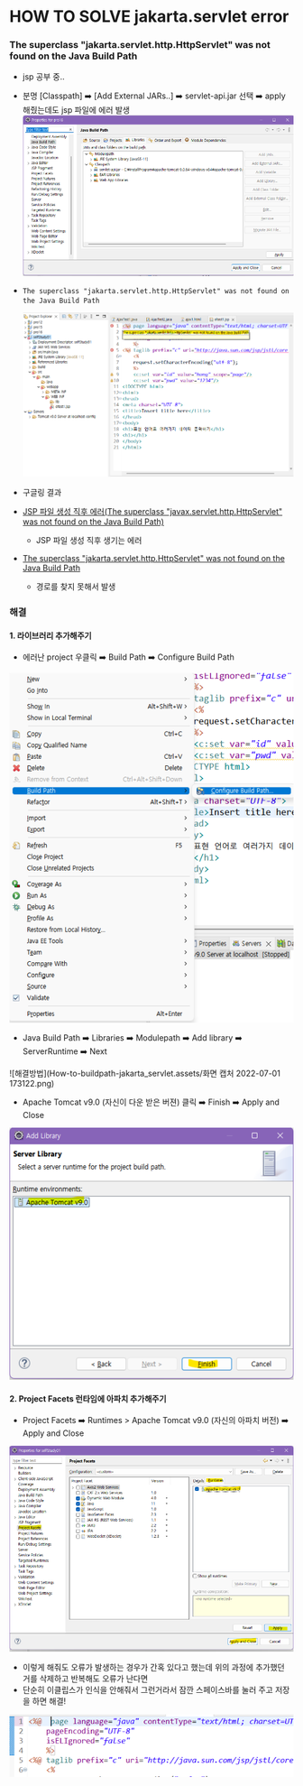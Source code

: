 # HOW TO SOLVE jakarta.servlet error

### The superclass "jakarta.servlet.http.HttpServlet" was not found on the Java Build Path

- jsp 공부 중..

- 분명 [Classpath] ➡️ [Add External JARs..] ➡️ servlet-api.jar 선택 ➡️ apply 해줬는데도 jsp 파일에 에러 발생
  ![buildpath tomcat apache](How-to-buildpath-jakarta_servlet.assets/image-20220701122833646.png)

- `The superclass "jakarta.servlet.http.HttpServlet" was not found on the Java Build Path`

  ![image-20220701172738925](How-to-buildpath-jakarta_servlet.assets/image-20220701172738925.png)

- 구글링 결과

- [JSP 파일 생성 직후 에러(The superclass "javax.servlet.http.HttpServlet" was not found on the Java Build Path)](https://hongeui.tistory.com/13)

  - JSP 파일 생성 직후 생기는 에러

- [The superclass "jakarta.servlet.http.HttpServlet" was not found on the Java Build Path](https://upself.tistory.com/18)

  - 경로를 찾지 못해서 발생

### 해결

#### 1. 라이브러리 추가해주기

- 에러난 project 우클릭 ➡️ Build Path ➡️ Configure Build Path

![프로젝트>buildpath>configureBuildPath](How-to-buildpath-jakarta_servlet.assets/image-20220701173817562.png)

- Java Build Path ➡️ Libraries ➡️ Modulepath ➡️ Add library ➡️ ServerRuntime ➡️ Next

![해결방법](How-to-buildpath-jakarta_servlet.assets/화면 캡처 2022-07-01 173122.png)

- Apache Tomcat v9.0 (자신이 다운 받은 버젼) 클릭 ➡️ Finish ➡️ Apply and Close

![select Apache tomca&click finish](How-to-buildpath-jakarta_servlet.assets/image-20220701174203332.png)

#### 2. Project Facets 런타임에 아파치 추가해주기

- Project Facets ➡️ Runtimes > Apache Tomcat v9.0 (자신의 아파치 버전) ➡️ Apply and Close

![ProjectFacets>Runtimes>ApacheTomcatv9.0](How-to-buildpath-jakarta_servlet.assets/image-20220701174551219.png)

- 이렇게 해줘도 오류가 발생하는 경우가 간혹 있다고 했는데 위의 과정에 추가했던 거를 삭제하고 반복해도 오류가 난다면
- 단순히 이클립스가 인식을 안해줘서 그런거라서 잠깐 스페이스바를 눌러 주고 저장을 하면 해결!

![spacebar after <%@](How-to-buildpath-jakarta_servlet.assets/image-20220701175306540.png)
